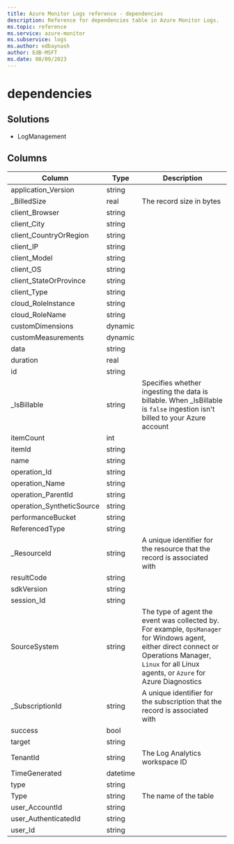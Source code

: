 ```yaml
---
title: Azure Monitor Logs reference - dependencies
description: Reference for dependencies table in Azure Monitor Logs.
ms.topic: reference
ms.service: azure-monitor
ms.subservice: logs
ms.author: edbaynash
author: EdB-MSFT
ms.date: 08/09/2023
---
```


# dependencies



## Solutions

- LogManagement




## Columns

| Column | Type | Description |
|---|---|---|
| application_Version | string |   |
| _BilledSize | real | The record size in bytes |
| client_Browser | string |   |
| client_City | string |   |
| client_CountryOrRegion | string |   |
| client_IP | string |   |
| client_Model | string |   |
| client_OS | string |   |
| client_StateOrProvince | string |   |
| client_Type | string |   |
| cloud_RoleInstance | string |   |
| cloud_RoleName | string |   |
| customDimensions | dynamic |   |
| customMeasurements | dynamic |   |
| data | string |   |
| duration | real |   |
| id | string |   |
| _IsBillable | string | Specifies whether ingesting the data is billable. When _IsBillable is `false` ingestion isn't billed to your Azure account |
| itemCount | int |   |
| itemId | string |   |
| name | string |   |
| operation_Id | string |   |
| operation_Name | string |   |
| operation_ParentId | string |   |
| operation_SyntheticSource | string |   |
| performanceBucket | string |   |
| ReferencedType | string |   |
| _ResourceId | string | A unique identifier for the resource that the record is associated with |
| resultCode | string |   |
| sdkVersion | string |   |
| session_Id | string |   |
| SourceSystem | string | The type of agent the event was collected by. For example, `OpsManager` for Windows agent, either direct connect or Operations Manager, `Linux` for all Linux agents, or `Azure` for Azure Diagnostics |
| _SubscriptionId | string | A unique identifier for the subscription that the record is associated with |
| success | bool |   |
| target | string |   |
| TenantId | string | The Log Analytics workspace ID |
| TimeGenerated | datetime |   |
| type | string |   |
| Type | string | The name of the table |
| user_AccountId | string |   |
| user_AuthenticatedId | string |   |
| user_Id | string |   |

